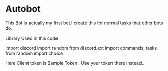 # Autobot
This Bot is actually my first bot.I create this for normal tasks that other bots do.


Library Used in this code

import discord
import random
from discord.ext import commands, tasks
from random import choice


Here Client token is Sample Token .
Use your token there instead...
